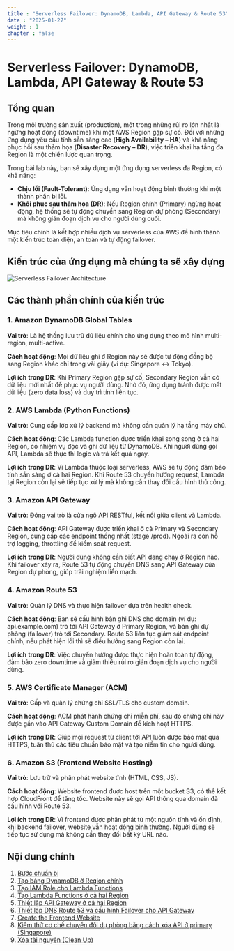 ```yaml
---
title : "Serverless Failover: DynamoDB, Lambda, API Gateway & Route 53"
date : "2025-01-27" 
weight : 1 
chapter : false
---
```


# Serverless Failover: DynamoDB, Lambda, API Gateway & Route 53

## Tổng quan

Trong môi trường sản xuất (production), một trong những rủi ro lớn nhất là ngừng hoạt động (downtime) khi một AWS Region gặp sự cố. Đối với những ứng dụng yêu cầu tính sẵn sàng cao (**High Availability – HA**) và khả năng phục hồi sau thảm họa (**Disaster Recovery – DR**), việc triển khai hạ tầng đa Region là một chiến lược quan trọng.

Trong bài lab này, bạn sẽ xây dựng một ứng dụng serverless đa Region, có khả năng:

- **Chịu lỗi (Fault-Tolerant)**: Ứng dụng vẫn hoạt động bình thường khi một thành phần bị lỗi.
- **Khôi phục sau thảm họa (DR)**: Nếu Region chính (Primary) ngừng hoạt động, hệ thống sẽ tự động chuyển sang Region dự phòng (Secondary) mà không gián đoạn dịch vụ cho người dùng cuối.

Mục tiêu chính là kết hợp nhiều dịch vụ serverless của AWS để hình thành một kiến trúc toàn diện, an toàn và tự động failover.

## Kiến trúc của ứng dụng mà chúng ta sẽ xây dựng

![Serverless Failover Architecture](/images/1/0001.png?v=2025&featherlight=false&width=60pc)

## Các thành phần chính của kiến trúc

### 1. Amazon DynamoDB Global Tables

**Vai trò**: Là hệ thống lưu trữ dữ liệu chính cho ứng dụng theo mô hình multi-region, multi-active.

**Cách hoạt động**: Mọi dữ liệu ghi ở Region này sẽ được tự động đồng bộ sang Region khác chỉ trong vài giây (ví dụ: Singapore ↔ Tokyo).

**Lợi ích trong DR**: Khi Primary Region gặp sự cố, Secondary Region vẫn có dữ liệu mới nhất để phục vụ người dùng. Nhờ đó, ứng dụng tránh được mất dữ liệu (zero data loss) và duy trì tính liên tục.

### 2. AWS Lambda (Python Functions)

**Vai trò**: Cung cấp lớp xử lý backend mà không cần quản lý hạ tầng máy chủ.

**Cách hoạt động**: Các Lambda function được triển khai song song ở cả hai Region, có nhiệm vụ đọc và ghi dữ liệu từ DynamoDB. Khi người dùng gọi API, Lambda sẽ thực thi logic và trả kết quả ngay.

**Lợi ích trong DR**: Vì Lambda thuộc loại serverless, AWS sẽ tự động đảm bảo tính sẵn sàng ở cả hai Region. Khi Route 53 chuyển hướng request, Lambda tại Region còn lại sẽ tiếp tục xử lý mà không cần thay đổi cấu hình thủ công.

### 3. Amazon API Gateway

**Vai trò**: Đóng vai trò là cửa ngõ API RESTful, kết nối giữa client và Lambda.

**Cách hoạt động**: API Gateway được triển khai ở cả Primary và Secondary Region, cung cấp các endpoint thống nhất (stage /prod). Ngoài ra còn hỗ trợ logging, throttling để kiểm soát request.

**Lợi ích trong DR**: Người dùng không cần biết API đang chạy ở Region nào. Khi failover xảy ra, Route 53 tự động chuyển DNS sang API Gateway của Region dự phòng, giúp trải nghiệm liền mạch.

### 4. Amazon Route 53

**Vai trò**: Quản lý DNS và thực hiện failover dựa trên health check.

**Cách hoạt động**: Bạn sẽ cấu hình bản ghi DNS cho domain (ví dụ: api.example.com) trỏ tới API Gateway ở Primary Region, và bản ghi dự phòng (failover) trỏ tới Secondary. Route 53 liên tục giám sát endpoint chính, nếu phát hiện lỗi thì sẽ điều hướng sang Region còn lại.

**Lợi ích trong DR**: Việc chuyển hướng được thực hiện hoàn toàn tự động, đảm bảo zero downtime và giảm thiểu rủi ro gián đoạn dịch vụ cho người dùng.

### 5. AWS Certificate Manager (ACM)

**Vai trò**: Cấp và quản lý chứng chỉ SSL/TLS cho custom domain.

**Cách hoạt động**: ACM phát hành chứng chỉ miễn phí, sau đó chứng chỉ này được gắn vào API Gateway Custom Domain để kích hoạt HTTPS.

**Lợi ích trong DR**: Giúp mọi request từ client tới API luôn được bảo mật qua HTTPS, tuân thủ các tiêu chuẩn bảo mật và tạo niềm tin cho người dùng.

### 6. Amazon S3 (Frontend Website Hosting)

**Vai trò**: Lưu trữ và phân phát website tĩnh (HTML, CSS, JS).

**Cách hoạt động**: Website frontend được host trên một bucket S3, có thể kết hợp CloudFront để tăng tốc. Website này sẽ gọi API thông qua domain đã cấu hình với Route 53.

**Lợi ích trong DR**: Vì frontend được phân phát từ một nguồn tĩnh và ổn định, khi backend failover, website vẫn hoạt động bình thường. Người dùng sẽ tiếp tục sử dụng mà không cần thay đổi bất kỳ URL nào.

## Nội dung chính

1. [Bước chuẩn bị](1-create-new-aws-account/)
2. [Tạo bảng DynamoDB ở Region chính](2-MFA-Setup-For-AWS-User-(root)/)
3. [Tạo IAM Role cho Lambda Functions](3-create-admin-user-and-group/)
4. [Tạo Lambda Functions ở cả hai Region](4-verify-new-account/)
5. [Thiết lập API Gateway ở cả hai Region](5-setup-api-gateway/)
6. [Thiết lập DNS Route 53 và cấu hình Failover cho API Gateway](6-setup-dns-route53-failover/)
7. [Create the Frontend Website](7-create-frontend-website/)
8. [Kiểm thử cơ chế chuyển đổi dự phòng bằng cách xóa API ở primary (Singapore)](8-test-failover-delete-primary-api/)
9. [Xóa tài nguyên (Clean Up)](9-clean-up-resources/)